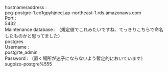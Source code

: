 hostname/address :   
	pcg-postgre-1.co1gpyhjneej.ap-northeast-1.rds.amazonaws.com  
Port :   
	5432  
Maintenance database : （規定値でこれみたいですね、てっきりこちらで命名したものかと思ってました）  
	postgres  
Username :   
	postgrte_admin  
Password : （置く場所が迷子にならないよう暫定的においています）  
	sugoizo-postgre%555  

